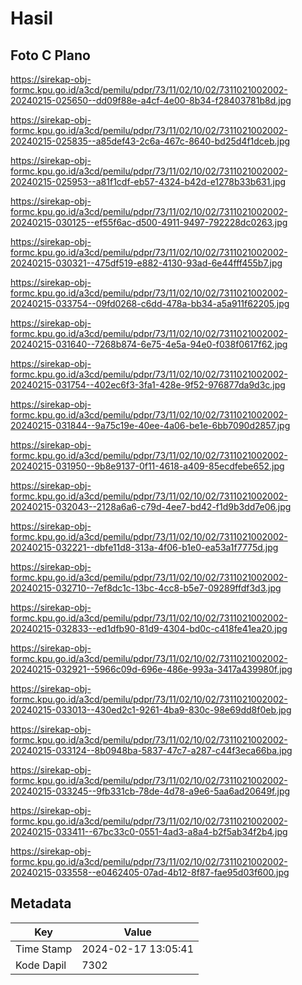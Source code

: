 # Hasil

## Foto C Plano

https://sirekap-obj-formc.kpu.go.id/a3cd/pemilu/pdpr/73/11/02/10/02/7311021002002-20240215-025650--dd09f88e-a4cf-4e00-8b34-f28403781b8d.jpg

https://sirekap-obj-formc.kpu.go.id/a3cd/pemilu/pdpr/73/11/02/10/02/7311021002002-20240215-025835--a85def43-2c6a-467c-8640-bd25d4f1dceb.jpg

https://sirekap-obj-formc.kpu.go.id/a3cd/pemilu/pdpr/73/11/02/10/02/7311021002002-20240215-025953--a81f1cdf-eb57-4324-b42d-e1278b33b631.jpg

https://sirekap-obj-formc.kpu.go.id/a3cd/pemilu/pdpr/73/11/02/10/02/7311021002002-20240215-030125--ef55f6ac-d500-4911-9497-792228dc0263.jpg

https://sirekap-obj-formc.kpu.go.id/a3cd/pemilu/pdpr/73/11/02/10/02/7311021002002-20240215-030321--475df519-e882-4130-93ad-6e44fff455b7.jpg

https://sirekap-obj-formc.kpu.go.id/a3cd/pemilu/pdpr/73/11/02/10/02/7311021002002-20240215-033754--09fd0268-c6dd-478a-bb34-a5a911f62205.jpg

https://sirekap-obj-formc.kpu.go.id/a3cd/pemilu/pdpr/73/11/02/10/02/7311021002002-20240215-031640--7268b874-6e75-4e5a-94e0-f038f0617f62.jpg

https://sirekap-obj-formc.kpu.go.id/a3cd/pemilu/pdpr/73/11/02/10/02/7311021002002-20240215-031754--402ec6f3-3fa1-428e-9f52-976877da9d3c.jpg

https://sirekap-obj-formc.kpu.go.id/a3cd/pemilu/pdpr/73/11/02/10/02/7311021002002-20240215-031844--9a75c19e-40ee-4a06-be1e-6bb7090d2857.jpg

https://sirekap-obj-formc.kpu.go.id/a3cd/pemilu/pdpr/73/11/02/10/02/7311021002002-20240215-031950--9b8e9137-0f11-4618-a409-85ecdfebe652.jpg

https://sirekap-obj-formc.kpu.go.id/a3cd/pemilu/pdpr/73/11/02/10/02/7311021002002-20240215-032043--2128a6a6-c79d-4ee7-bd42-f1d9b3dd7e06.jpg

https://sirekap-obj-formc.kpu.go.id/a3cd/pemilu/pdpr/73/11/02/10/02/7311021002002-20240215-032221--dbfe11d8-313a-4f06-b1e0-ea53a1f7775d.jpg

https://sirekap-obj-formc.kpu.go.id/a3cd/pemilu/pdpr/73/11/02/10/02/7311021002002-20240215-032710--7ef8dc1c-13bc-4cc8-b5e7-09289ffdf3d3.jpg

https://sirekap-obj-formc.kpu.go.id/a3cd/pemilu/pdpr/73/11/02/10/02/7311021002002-20240215-032833--ed1dfb90-81d9-4304-bd0c-c418fe41ea20.jpg

https://sirekap-obj-formc.kpu.go.id/a3cd/pemilu/pdpr/73/11/02/10/02/7311021002002-20240215-032921--5966c09d-696e-486e-993a-3417a439980f.jpg

https://sirekap-obj-formc.kpu.go.id/a3cd/pemilu/pdpr/73/11/02/10/02/7311021002002-20240215-033013--430ed2c1-9261-4ba9-830c-98e69dd8f0eb.jpg

https://sirekap-obj-formc.kpu.go.id/a3cd/pemilu/pdpr/73/11/02/10/02/7311021002002-20240215-033124--8b0948ba-5837-47c7-a287-c44f3eca66ba.jpg

https://sirekap-obj-formc.kpu.go.id/a3cd/pemilu/pdpr/73/11/02/10/02/7311021002002-20240215-033245--9fb331cb-78de-4d78-a9e6-5aa6ad20649f.jpg

https://sirekap-obj-formc.kpu.go.id/a3cd/pemilu/pdpr/73/11/02/10/02/7311021002002-20240215-033411--67bc33c0-0551-4ad3-a8a4-b2f5ab34f2b4.jpg

https://sirekap-obj-formc.kpu.go.id/a3cd/pemilu/pdpr/73/11/02/10/02/7311021002002-20240215-033558--e0462405-07ad-4b12-8f87-fae95d03f600.jpg


## Metadata

| Key        | Value               |
| ---------- | ------------------- |
| Time Stamp | 2024-02-17 13:05:41 |
| Kode Dapil | 7302                |



